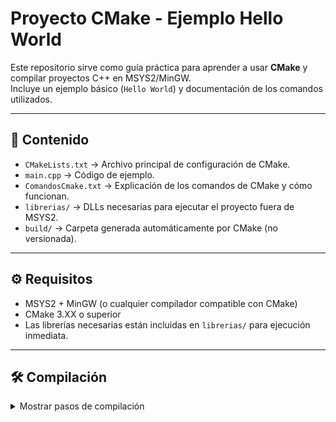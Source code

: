 # Proyecto CMake - Ejemplo Hello World

Este repositorio sirve como guía práctica para aprender a usar **CMake** y compilar proyectos C++ en MSYS2/MinGW.  
Incluye un ejemplo básico (`Hello World`) y documentación de los comandos utilizados.

---

## 📂 Contenido

- `CMakeLists.txt` → Archivo principal de configuración de CMake.  
- `main.cpp` → Código de ejemplo.  
- `ComandosCmake.txt` → Explicación de los comandos de CMake y cómo funcionan.  
- `librerias/` → DLLs necesarias para ejecutar el proyecto fuera de MSYS2.  
- `build/` → Carpeta generada automáticamente por CMake (no versionada).

---

## ⚙️ Requisitos

- MSYS2 + MinGW (o cualquier compilador compatible con CMake)  
- CMake 3.XX o superior  
- Las librerías necesarias están incluidas en `librerias/` para ejecución inmediata.

---

## 🛠️ Compilación

<details>
<summary>Mostrar pasos de compilación</summary>

1. Abrir la terminal MSYS2 en la raíz del proyecto.
2. cmake -S . -B build → Prepara el proyecto para compilar
3. cmake --build build → Compila en la carpeta build
4  ./build/Ejecutable.exe  → ejecuta el fichero.exe
</details>
